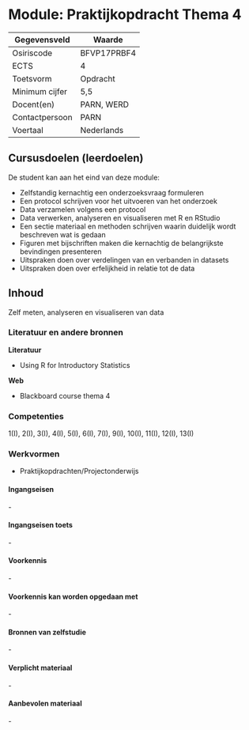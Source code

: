 # Module: Praktijkopdracht Thema 4

| Gegevensveld  | Waarde |
| ------------- | ------------- |
| Osiriscode  | BFVP17PRBF4  |
| ECTS  | 4 |
| Toetsvorm  | Opdracht |
| Minimum cijfer  | 5,5 |
| Docent(en)  | PARN, WERD |
| Contactpersoon  | PARN |
| Voertaal  | Nederlands |

## Cursusdoelen (leerdoelen)

De student kan aan het eind van deze module:

- Zelfstandig kernachtig een onderzoeksvraag formuleren
- Een protocol schrijven voor het uitvoeren van het onderzoek
- Data verzamelen volgens een protocol
- Data verwerken, analyseren en visualiseren met R en RStudio
- Een sectie materiaal en methoden schrijven waarin duidelijk wordt beschreven wat is gedaan
- Figuren met bijschriften maken die kernachtig de belangrijkste bevindingen presenteren
- Uitspraken doen over verdelingen van en verbanden in datasets
- Uitspraken doen over erfelijkheid in relatie tot de data


## Inhoud

Zelf meten, analyseren en visualiseren van data 

### Literatuur en andere bronnen

**Literatuur**
- Using R for Introductory Statistics

**Web**
- Blackboard course thema 4

### Competenties
1(I), 2(I), 3(I), 4(I), 5(I), 6(I), 7(I), 9(I), 10(I), 11(I), 12(I), 13(I)

### Werkvormen  
- Praktijkopdrachten/Projectonderwijs  

#### Ingangseisen 
\- 

#### Ingangseisen toets
\- 

#### Voorkennis
\-

#### Voorkennis kan worden opgedaan met
\-

#### Bronnen van zelfstudie
\-

#### Verplicht materiaal
\-

#### Aanbevolen materiaal
\-

